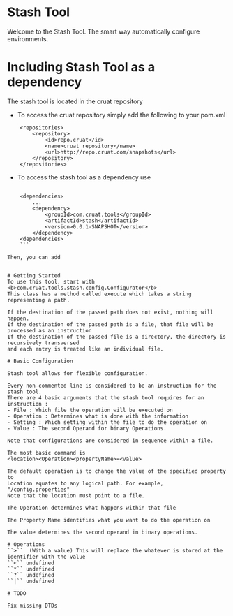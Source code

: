 # Stash Tool

Welcome to the Stash Tool. The smart way automatically configure environments.

# Including Stash Tool as a dependency
The stash tool is located in the cruat repository
 - To access the cruat repository simply add the following to your pom.xml

```
	<repositories>
		<repository>
			<id>repo.cruat</id>
			<name>cruat repository</name>
			<url>http://repo.cruat.com/snapshots</url>
		</repository>
 	</repositories>	
```
 - To access the stash tool as a dependency use
```

	<dependencies>
		...
		<dependency>
			<groupId>com.cruat.tools</groupId>
			<artifactId>stash</artifactId>
			<version>0.0.1-SNAPSHOT</version>
		</dependency>
	<dependencies>
	```

Then, you can add 


# Getting Started 
To use this tool, start with <b>com.cruat.tools.stash.config.Configurator</b>
This class has a method called execute which takes a string representing a path.

If the destination of the passed path does not exist, nothing will happen.
If the destination of the passed path is a file, that file will be processed as an instruction
If the destination of the passed file is a directory, the directory is recursively transversed
and each entry is treated like an individual file.

# Basic Configuration

Stash tool allows for flexible configuration.

Every non-commented line is considered to be an instruction for the stash tool.
There are 4 basic arguments that the stash tool requires for an instruction :
- File : Which file the operation will be executed on
- Operation : Determines what is done with the information
- Setting : Which setting within the file to do the operation on
- Value : The second Operand for binary Operations.

Note that configurations are considered in sequence within a file.

The most basic command is 
<location><Operation><propertyName>=<value>

The default operation is to change the value of the specified property to 
Location equates to any logical path. For example, "/config.properties"
Note that the location must point to a file.

The Operation determines what happens within that file

The Property Name identifies what you want to do the operation on

The value determines the second operand in binary operations.

# Operations
``>``  (With a value) This will replace the whatever is stored at the identifier with the value
``<`` undefined
``*`` undefined
``?`` undefined
``|`` undefined

# TODO

Fix missing DTDs
